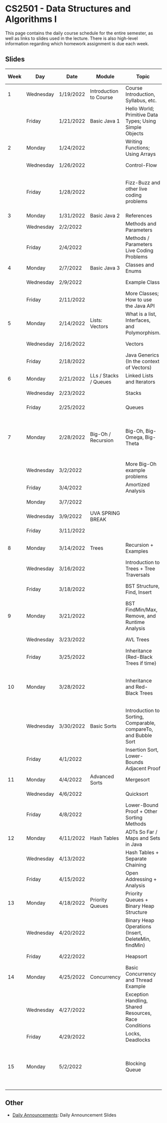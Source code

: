 CS2501 - Data Structures and Algorithms I
===============================

This page contains the daily course schedule for the entire semester, as well as links to slides used in the lecture. There is also high-level information regarding which homework assignment is due each week.

<a name="introduction"></a>Slides
--------------------------------------- 

| Week | Day | Date | Module | Topic | Slides | HW/Lab Topic | Quiz Topic |
|-|-----|-------|--------|--------------|------|--------|---------|
|1|	Wednesday|1/19/2022|Introduction to Course|Course Introduction, Syllabus, etc.|[Floryan](./00-introduction.html)<br>[Basit](./Basit/Day1-Basit.pdf)|||
| |	Friday|1/21/2022|Basic Java 1|Hello World; Primitive Data Types; Using Simple Objects|[Floryan](./BasicJava1/1-intro.html)<br>[Basit](./Basit/Day2-Basit.pdf)|||
|2|	Monday|1/24/2022||Writing Functions; Using Arrays|[Floryan](./BasicJava1/2-functions.html)<br>[Basit](./Basit/Day3-Basit-FunctionsArrays.pdf)|||	
| |	Wednesday|1/26/2022||Control-Flow|[Floryan](./BasicJava1/3-controlFlow.html)<br>[Basit](./Basit/Day4-ControlFlow.pdf)|||
| |	Friday|1/28/2022||Fizz-Buzz and other live coding problems|[Floryan](./BasicJava1/4-fizzBuzz.html)<br>[Basit](./Basit/Day5-LiveCoding.pdf)<br>[Extra: Python vs Java](./Basit/Day5-PythonVsJava.pdf)|Intro to Lab||
|3|	Monday|1/31/2022|Basic Java 2|References|[Floryan](./BasicJava2/1-references.html)|	||
| |	Wednesday|2/2/2022||Methods and Parameters|[Floryan](./BasicJava2/2-methodsParams.html)|	||
| |	Friday|2/4/2022||Methods / Parameters Live Coding Problems|SLIDES TBD|Basic Java 1|
|4|	Monday|2/7/2022|Basic Java 3|Classes and Enums|	SLIDES TBD||Basic Java 1|
| |	Wednesday|2/9/2022||Example Class|SLIDES TBD||	|
| |	Friday|2/11/2022||More Classes; How to use the Java API|SLIDES TBD|Basic Java 2||
|5|	Monday|2/14/2022|Lists: Vectors|What is a list, Interfaces, and Polymorphism.|SLIDES TBD||Basic Java 2|
| |	Wednesday|2/16/2022||Vectors|SLIDES TBD|||
| |	Friday|2/18/2022||Java Generics (In the context of Vectors)|SLIDES TBD|Basic Java 3||
|6|	Monday|2/21/2022|LLs / Stacks / Queues|	Linked Lists and Iterators|SLIDES TBD||Basic Java 3|
| |	Wednesday|2/23/2022||Stacks|SLIDES TBD||	|
| |	Friday|2/25/2022||Queues|SLIDES TBD|Vectors||
|7|	Monday|2/28/2022|Big-Oh / Recursion|Big-Oh, Big-Omega, Big-Theta|SLIDES TBD||Vectors<br>**Quiz Retakes Modules 1-3 (Choose 1)**|
| |	Wednesday|3/2/2022||More Big-Oh example problems|SLIDES TBD||	|
| |	Friday|3/4/2022||Amortized Analysis|SLIDES TBD|LL, Stack, Queue||
| |	Monday|3/7/2022|||	SLIDES TBD|	|	|
| |	Wednesday|3/9/2022|UVA SPRING BREAK||SLIDES TBD||	|
| |	Friday|3/11/2022|||	SLIDES TBD|	||
|8|	Monday|3/14/2022|Trees|	Recursion + Examples|SLIDES TBD||LL, Stacks, Queues|
| |	Wednesday|3/16/2022||Introduction to Trees + Tree Traversals|SLIDES TBD||	|
| |	Friday|3/18/2022||BST Structure, Find, Insert|SLIDES TBD|Big-Oh, Recursion Practice||
|9|	Monday|3/21/2022||BST FindMin/Max, Remove, and Runtime Analysis|SLIDES TBD|	|Big-Oh, Recursion|
| |	Wednesday|3/23/2022||AVL Trees|	SLIDES TBD|||
| |	Friday|3/25/2022||Inheritance (Red-Black Trees if time)|SLIDES TBD|BST||
|10| Monday|3/28/2022||Inheritance and Red-Black Trees|	SLIDES TBD||**Quiz Retakes Modules 4-6 (Choose 1)**|
| |	Wednesday|3/30/2022|Basic Sorts|Introduction to Sorting, Comparable, compareTo, and  Bubble Sort|SLIDES TBD|||
| |	Friday|4/1/2022||Insertion Sort, Lower-Bounds Adjacent Proof|SLIDES TBD|Inheritance + AVL||
|11| Monday|4/4/2022|Advanced Sorts|Mergesort|	SLIDES TBD||Trees|
| |	Wednesday|4/6/2022||Quicksort|SLIDES TBD||	|
| |	Friday|4/8/2022||Lower-Bound Proof + Other Sorting Methods|SLIDES TBD| Basic Sorts||
|12| Monday|4/11/2022|Hash Tables|ADTs So Far / Maps and Sets in Java|SLIDES TBD||Basic Sorts|
| |	Wednesday|4/13/2022||Hash Tables + Separate Chaining|SLIDES TBD||	|
| |	Friday|4/15/2022||Open Addressing + Analysis|SLIDES TBD|Advanced Sorts||
|13| Monday|4/18/2022|Priority Queues|Priority Queues + Binary Heap Structure|SLIDES TBD||Advanced Sorts|
| |	Wednesday|4/20/2022||Binary Heap Operations (Insert, DeleteMin, findMin)|SLIDES TBD||	|
| |	Friday|	4/22/2022||Heapsort|SLIDES TBD|Hash Tables||
|14| Monday|4/25/2022|Concurrency|Basic Concurrency and Thread Example|SLIDES TBD||Hash Tables|
| |	Wednesday|4/27/2022||Exception Handling, Shared Resources, Race Conditions	|SLIDES TBD|||
| |	Friday|4/29/2022||Locks, Deadlocks|SLIDES TBD|Priority Queue||
|15| Monday|5/2/2022||Blocking Queue|SLIDES TBD|Concurrency|Priority Queues<br>**Retakes Modules 7-10 (Choose 2)**|



<a name="introduction"></a>Other
--------------------------------------- 

- [Daily Announcements](./dailyAnnouncements.html): Daily Announcement Slides
